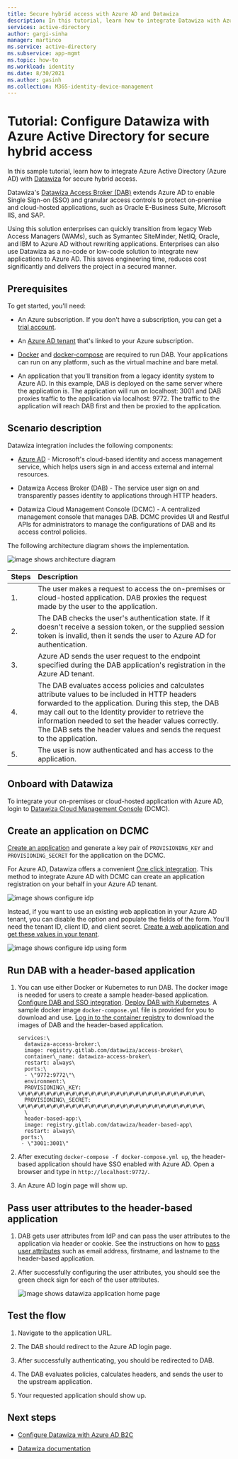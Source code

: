 ```yaml
---
title: Secure hybrid access with Azure AD and Datawiza
description: In this tutorial, learn how to integrate Datawiza with Azure AD for secure hybrid access 
services: active-directory
author: gargi-sinha
manager: martinco
ms.service: active-directory
ms.subservice: app-mgmt
ms.topic: how-to
ms.workload: identity
ms.date: 8/30/2021
ms.author: gasinh
ms.collection: M365-identity-device-management
---
```


# Tutorial: Configure Datawiza with Azure Active Directory for secure hybrid access

In this sample tutorial, learn how to integrate Azure Active Directory (Azure AD) with [Datawiza](https://www.datawiza.com/) for secure hybrid access.

Datawiza's [Datawiza Access Broker
(DAB)](https://www.datawiza.com/access-broker) extends Azure AD to enable Single Sign-on (SSO) and granular access controls to protect on-premise and cloud-hosted applications, such as Oracle E-Business Suite, Microsoft IIS, and SAP.

Using this solution enterprises can quickly transition from legacy Web Access Managers (WAMs), such as Symantec SiteMinder, NetIQ, Oracle, and IBM to Azure AD without rewriting applications. Enterprises can also use Datawiza as a no-code or low-code solution to integrate new applications to Azure AD. This saves engineering time, reduces cost significantly and delivers the project in a secured manner.

## Prerequisites

To get started, you'll need:

- An Azure subscription. If you don\'t have a subscription, you can get a [trial account](https://azure.microsoft.com/free/).

- An [Azure AD tenant](https://docs.microsoft.com/azure/active-directory/fundamentals/active-directory-access-create-new-tenant)
that's linked to your Azure subscription.

- [Docker](https://docs.docker.com/get-docker/) and
[docker-compose](https://docs.docker.com/compose/install/)
are required to run DAB. Your applications can run on any platform, such as the virtual machine and bare metal.

- An application that you'll transition from a legacy identity system to Azure AD. In this example, DAB is deployed on the same server where the application is. The application will run on localhost: 3001 and DAB proxies traffic to the application via localhost: 9772. The traffic to the application will reach DAB first and then be proxied to the application.

## Scenario description

Datawiza integration includes the following components:

- [Azure AD](https://docs.microsoft.com/azure/active-directory/fundamentals/active-directory-whatis) - Microsoft's cloud-based identity and access management service, which helps users sign in and access external and internal resources.

- Datawiza Access Broker (DAB) - The service user sign on and transparently passes identity to applications through HTTP headers.

- Datawiza Cloud Management Console (DCMC) - A centralized management console that manages DAB. DCMC provides UI and Restful APIs for administrators to manage the configurations of DAB and its access control policies.

The following architecture diagram shows the implementation.

![image shows architecture diagram](./media/datawiza-with-azure-active-directory/datawiza-architecture-diagram.png)

|Steps| Description|
|:----------|:-----------|
|  1. | The user makes a request to access the on-premises or cloud-hosted application. DAB proxies the request made by the user to the application.|
| 2. |The DAB checks the user's authentication state. If it doesn't receive a session token, or the supplied session token is invalid, then it sends the user to Azure AD for authentication.|
| 3. | Azure AD sends the user request to the endpoint specified during the DAB application's registration in the Azure AD tenant.|
| 4. | The DAB evaluates access policies and calculates attribute values to be included in HTTP headers forwarded to the application. During this step, the DAB may call out to the Identity provider to retrieve the information needed to set the header values correctly. The DAB sets the header values and sends the request to the application. |
| 5. |  The user is now authenticated and has access to the application.|

## Onboard with Datawiza

To integrate your on-premises or cloud-hosted application with Azure AD, login to [Datawiza Cloud Management
Console](https://console.datawiza.com/) (DCMC).

## Create an application on DCMC

[Create an application](https://docs.datawiza.com/step-by-step/step2.html) and generate a key pair of `PROVISIONING_KEY` and `PROVISIONING_SECRET` for the application on the DCMC.

For Azure AD, Datawiza offers a convenient [One click integration](https://docs.datawiza.com/tutorial/web-app-azure-one-click.html). This method to integrate Azure AD with DCMC can create an application registration on your behalf in your Azure AD tenant.

![image shows configure idp](./media/datawiza-with-azure-active-directory/configure-idp.png)

Instead, if you want to use an existing web application in your Azure AD tenant, you can disable the option and populate the fields of the form. You'll need the tenant ID, client ID, and client secret. [Create a web application and get these values in your tenant](https://docs.datawiza.com/idp/azure.html).

![image shows configure idp using form](./media/datawiza-with-azure-active-directory/use-form.png)

## Run DAB with a header-based application

1. You can use either Docker or Kubernetes to run DAB. The docker image is needed for users to create a sample header-based application. [Configure DAB and SSO
integration](https://docs.datawiza.com/step-by-step/step3.html). [Deploy DAB with Kubernetes](https://docs.datawiza.com/tutorial/web-app-AKS.html). A sample docker image `docker-compose.yml` file is provided for you to download and use. [Log in to the container registry](https://docs.datawiza.com/step-by-step/step3.html#important-step) to download the images of DAB and the header-based application.

    ```YML
    services:\
      datawiza-access-broker:\
      image: registry.gitlab.com/datawiza/access-broker\
      container\_name: datawiza-access-broker\
      restart: always\
      ports:\
      - \"9772:9772\"\
      environment:\
      PROVISIONING\_KEY: \#\#\#\#\#\#\#\#\#\#\#\#\#\#\#\#\#\#\#\#\#\#\#\#\#\#\#\#\#\
      PROVISIONING\_SECRET: \#\#\#\#\#\#\#\#\#\#\#\#\#\#\#\#\#\#\#\#\#\#\#\#\#\#\#\#\#\
      \
      header-based-app:\
      image: registry.gitlab.com/datawiza/header-based-app\
      restart: always\
     ports:\
     - \"3001:3001\"
   ```

2. After executing `docker-compose -f docker-compose.yml up`, the
header-based application should have SSO enabled with Azure AD. Open a browser and type in `http://localhost:9772/`.

3. An Azure AD login page will show up.

## Pass user attributes to the header-based application

1. DAB gets user attributes from IdP and can pass the user attributes to the application via header or cookie. See the instructions on how to [pass user attributes](https://docs.datawiza.com/step-by-step/step4.html) such as email address, firstname, and lastname to the header-based application.

2. After successfully configuring the user attributes, you should see the green check sign for each of the user attributes.

   ![image shows datawiza application home page](./media/datawiza-with-azure-active-directory/datawiza-application-home-page.png)

## Test the flow

1. Navigate to the application URL.

2. The DAB should redirect to the Azure AD login page.

3. After successfully authenticating, you should be redirected to DAB.

4. The DAB evaluates policies, calculates headers, and sends the user to the upstream application.

5. Your requested application should show up.

## Next steps

- [Configure Datawiza with Azure AD B2C](https://docs.microsoft.com/azure/active-directory-b2c/partner-datawiza)

- [Datawiza documentation](https://docs.datawiza.com)
